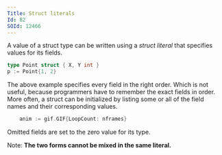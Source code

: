 ```yaml
---
Title: Struct literals
Id: 82
SOId: 12466
---
```

A value of a struct type can be written using a *struct literal* that specifies values for its fields.

```go
type Point struct { X, Y int }
p := Point{1, 2}
```

The above example specifies every field in the right order. Which is not useful, because programmers have to remember the exact fields in order. More often, a struct can be initialized by listing some or all of the field names and their corresponding values.

```go
    anim := gif.GIF{LoopCount: nframes}
```

Omitted fields are set to the zero value for its type.

Note: **The two forms cannot be mixed in the same literal.**
